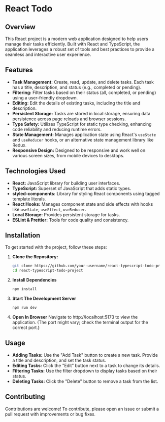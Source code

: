 # React Todo

## Overview

This React project is a modern web application designed to help users manage their tasks efficiently. Built with React and TypeScript, the application leverages a robust set of tools and best practices to provide a seamless and interactive user experience.

## Features

- **Task Management:** Create, read, update, and delete tasks. Each task has a title, description, and status (e.g., completed or pending).
- **Filtering:** Filter tasks based on their status (all, completed, or pending) using a user-friendly dropdown.
- **Editing:** Edit the details of existing tasks, including the title and description.
- **Persistent Storage:** Tasks are stored in local storage, ensuring data persistence across page reloads and browser sessions.
- **Type Safety:** Utilizes TypeScript for static type checking, enhancing code reliability and reducing runtime errors.
- **State Management:** Manages application state using React's `useState` and `useReducer` hooks, or an alternative state management library like Redux.
- **Responsive Design:** Designed to be responsive and work well on various screen sizes, from mobile devices to desktops.

## Technologies Used

- **React:** JavaScript library for building user interfaces.
- **TypeScript:** Superset of JavaScript that adds static types.
- **styled-components:** Library for styling React components using tagged template literals.
- **React Hooks:** Manages component state and side effects with hooks like `useState`, `useEffect`, `useReducer`.
- **Local Storage:** Provides persistent storage for tasks.
- **ESLint & Prettier:** Tools for code quality and consistency.

## Installation

To get started with the project, follow these steps:

1. **Clone the Repository:**

   ```bash
   git clone https://github.com/your-username/react-typescript-todo-project.git
   cd react-typescript-todo-project
   ```

2. **Install Dependencies**
    
    ```bash
    npm install
    ```

1. **Start The Development Server**

    ```bash
    npm run dev
    ```

2. **Open In Browser**
    Navigate to http://localhost:5173 to view the application. (The port might vary; check the terminal output for the correct port.)

## Usage

- **Adding Tasks:** Use the "Add Task" button to create a new task. Provide a title and description, and set the task status.
- **Editing Tasks:** Click the "Edit" button next to a task to change its details.
- **Filtering Tasks:** Use the filter dropdown to display tasks based on their status.
- **Deleting Tasks:** Click the "Delete" button to remove a task from the list.

## Contributing

Contributions are welcome! To contribute, please open an issue or submit a pull request with improvements or bug fixes.
